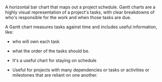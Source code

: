 
A horizontal bar chart that maps out a project schedule. 
Gantt charts are a highly visual representation of a project's tasks, with clear breakdowns of who's responsible for the work and when those tasks are due. 

A Gantt chart measures tasks against time and includes useful information, like:
- who will own each task 
- what the order of the tasks should be. 

- It's a useful chart for staying on schedule 
- Useful for projects with many dependencies or tasks or activities or milestones that are reliant on one another. 

